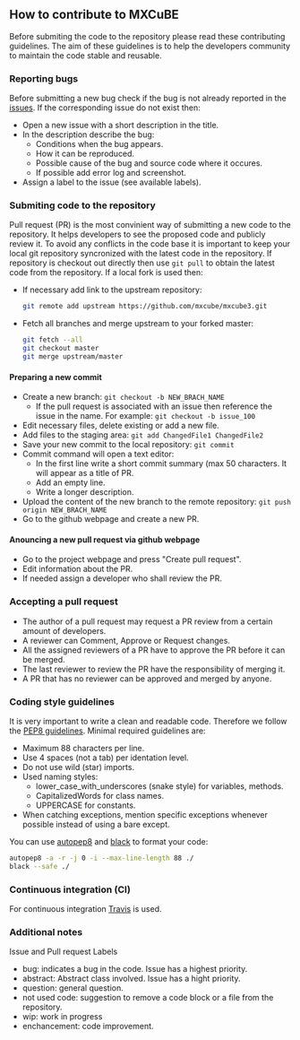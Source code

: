 ## How to contribute to MXCuBE

Before submiting the code to the repository please read these contributing guidelines.
The aim of these guidelines is to help the developers community to maintain the code stable and reusable.

### Reporting bugs

Before submitting a new bug check if the bug is not already reported in the [issues](https://github.com/mxcube/mxcube3/issues/).
If the corresponding issue do not exist then:

- Open a new issue with a short description in the title.
- In the description describe the bug:
  - Conditions when the bug appears.
  - How it can be reproduced.
  - Possible cause of the bug and source code where it occures.
  - If possible add error log and screenshot.
- Assign a label to the issue (see available labels).

### Submiting code to the repository

Pull request (PR) is the most convinient way of submitting a new code to the repository. It helps developers to see the proposed code and publicly review it. To avoid any conflicts in the code base it is important to keep your local git repository syncronized with the latest code in the repository. If repository is checkout out directly then use `git pull` to obtain the latest code from the repository. If a local fork is used then:

- If necessary add link to the upstream repository:

  ```bash
  git remote add upstream https://github.com/mxcube/mxcube3.git
  ```

- Fetch all branches and merge upstream to your forked master:
  ```bash
  git fetch --all
  git checkout master
  git merge upstream/master
  ```

#### Preparing a new commit

- Create a new branch:
  `git checkout -b NEW_BRACH_NAME`
  - If the pull request is associated with an issue then reference the issue in the name. For example:
    `git checkout -b issue_100`
- Edit necessary files, delete existing or add a new file.
- Add files to the staging area:
  `git add ChangedFile1 ChangedFile2`
- Save your new commit to the local repository:
  `git commit`
- Commit command will open a text editor:
  - In the first line write a short commit summary (max 50 characters. It will appear as a title of PR.
  - Add an empty line.
  - Write a longer description.
- Upload the content of the new branch to the remote repository:
  `git push origin NEW_BRACH_NAME`
- Go to the github webpage and create a new PR.

#### Anouncing a new pull request via github webpage

- Go to the project webpage and press "Create pull request".
- Edit information about the PR.
- If needed assign a developer who shall review the PR.

### Accepting a pull request

- The author of a pull request may request a PR review from a certain amount of developers.
- A reviewer can Comment, Approve or Request changes.
- All the assigned reviewers of a PR have to approve the PR before it can be merged.
- The last reviewer to review the PR have the responsibility of merging it.
- A PR that has no reviewer can be approved and merged by anyone.

### Coding style guidelines

It is very important to write a clean and readable code. Therefore we follow the [PEP8 guidelines](https://www.python.org/dev/peps/pep-0008/). Minimal required guidelines are:

- Maximum 88 characters per line.
- Use 4 spaces (not a tab) per identation level.
- Do not use wild (star) imports.
- Used naming styles:
  - lower_case_with_underscores (snake style) for variables, methods.
  - CapitalizedWords for class names.
  - UPPERCASE for constants.
- When catching exceptions, mention specific exceptions whenever possible instead of using a bare except.

You can use [autopep8](https://pypi.org/project/autopep8/) and [black](https://pypi.org/project/autopep8/) to format your code:

```bash
autopep8 -a -r -j 0 -i --max-line-length 88 ./
black --safe ./
```

### Continuous integration (CI)

For continuous integration [Travis](https://travis-ci.org/) is used.

### Additional notes

Issue and Pull request Labels

- bug: indicates a bug in the code. Issue has a highest priority.
- abstract: Abstract class involved. Issue has a hight priority.
- question: general question.
- not used code: suggestion to remove a code block or a file from the repository.
- wip: work in progress
- enchancement: code improvement.

